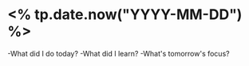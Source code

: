 # <% tp.date.now("YYYY-MM-DD") %>

-What did I do today?
-What did I learn?
-What's tomorrow's focus?

